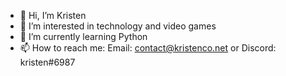 - 👋 Hi, I’m Kristen
- 👀 I’m interested in technology and video games
- 🌱 I’m currently learning Python
- 📫 How to reach me: Email: contact@kristenco.net or Discord: kristen#6987

<!---
- 💞️ I’m looking to collaborate on N/A
--->

<!---
krisllee/krisllee is a ✨ special ✨ repository because its `README.md` (this file) appears on your GitHub profile.
You can click the Preview link to take a look at your changes.
--->
